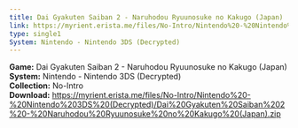 ```yaml
---
title: Dai Gyakuten Saiban 2 - Naruhodou Ryuunosuke no Kakugo (Japan)
link: https://myrient.erista.me/files/No-Intro/Nintendo%20-%20Nintendo%203DS%20(Decrypted)/Dai%20Gyakuten%20Saiban%202%20-%20Naruhodou%20Ryuunosuke%20no%20Kakugo%20(Japan).zip
type: single1
System: Nintendo - Nintendo 3DS (Decrypted)
---
```

<b>Game:</b> Dai Gyakuten Saiban 2 - Naruhodou Ryuunosuke no Kakugo (Japan)<br>
<b>System:</b> Nintendo - Nintendo 3DS (Decrypted)<br>
<b>Collection:</b> No-Intro<br>
<b>Download:</b> https://myrient.erista.me/files/No-Intro/Nintendo%20-%20Nintendo%203DS%20(Decrypted)/Dai%20Gyakuten%20Saiban%202%20-%20Naruhodou%20Ryuunosuke%20no%20Kakugo%20(Japan).zip